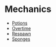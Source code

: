 # Mechanics
* [Potions](#Potions)
* [Overtime](#Overtime)
* [Respawn](#Respawn)
* [Sponges](#Sponges)